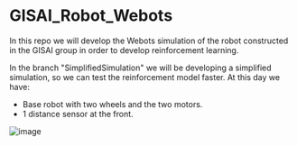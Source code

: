 # GISAI_Robot_Webots

In this repo we will develop the Webots simulation of the robot constructed in the GISAI group in order to develop reinforcement learning. 


In the branch "SimplifiedSimulation" we will be developing a simplified simulation, so we can test the reinforcement model faster. 
At this day we have:
- Base robot with two wheels and the two motors.
- 1 distance sensor at the front.
  
![image](https://github.com/IgnacioCipo/GISAI_Robot_Webots/assets/59293767/35679244-6e97-4eba-8841-0965d8e53373)

